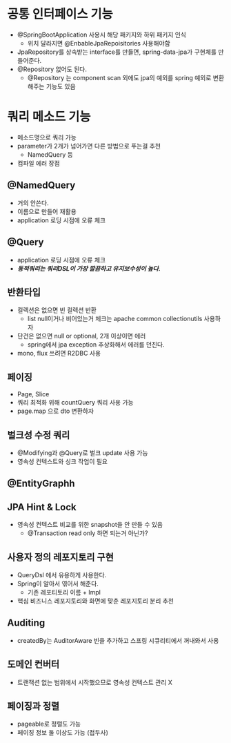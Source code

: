 # 공통 인터페이스 기능
- @SpringBootApplication 사용시 해당 패키지와 하위 패키지 인식
  - 위치 달라지면 @EnbableJpaRepoisitories 사용해야함
- JpaRepository를 상속받는 interface를 만들면, spring-data-jpa가 구현체를 만들어준다.
- @Repository 없어도 된다.
    - @Repository 는 component scan 외에도 jpa의 예외를 spring 예외로 변환해주는 기능도 있음
    
# 쿼리 메소드 기능
- 메소드명으로 쿼리 가능
- parameter가 2개가 넘어가면 다른 방법으로 푸는걸 추천
    - NamedQuery 등
- 컴파일 에러 장점

## @NamedQuery
- 거의 안쓴다.
- 이름으로 만들어 재활용
- application 로딩 시점에 오류 체크

## @Query
- application 로딩 시점에 오류 체크
- ***동적쿼리는 쿼리DSL이 가장 깔끔하고 유지보수성이 높다.***

## 반환타입
- 컬렉션은 없으면 빈 컬렉션 반환
  - list null이거나 비어있는거 체크는 apache common collectionutils 사용하자
- 단건은 없으면 null or optional, 2개 이상이면 에러
  - spring에서 jpa exception 추상화해서 에러를 던진다.
- mono, flux 쓰려면  R2DBC 사용

## 페이징
- Page, Slice
- 쿼리 최적화 위해 countQuery 쿼리 사용 가능
- page.map 으로 dto 변환하자

## 벌크성 수정 쿼리
- @Modifying과 @Query로 벌크 update 사용 가능
- 영속성 컨텍스트와 싱크 작업이 필요

## @EntityGraphh

## JPA Hint & Lock
- 영속성 컨텍스트 비교를 위한 snapshot을 안 만들 수 있음
  - @Transaction read only 하면 되는거 아닌가?

## 사용자 정의 레포지토리 구현
- QueryDsl 에서 유용하게 사용한다.
- Spring이 알아서 엮어서 해준다.
  - 기존 레포티토리 이름 + Impl
- 핵심 비즈니스 레포지토리와 화면에 맞춘 레포지토리 분리 추천

## Auditing
- createdBy는 AuditorAware 빈을 추가하고 스프링 시큐리티에서 꺼내와서 사용

## 도메인 컨버터
- 트랜잭션 없는 범위에서 시작했으므로 영속성 컨텍스트 관리 X

## 페이징과 정렬
- pageable로 정렬도 가능
- 페이징 정보 둘 이상도 가능 (접두사)
